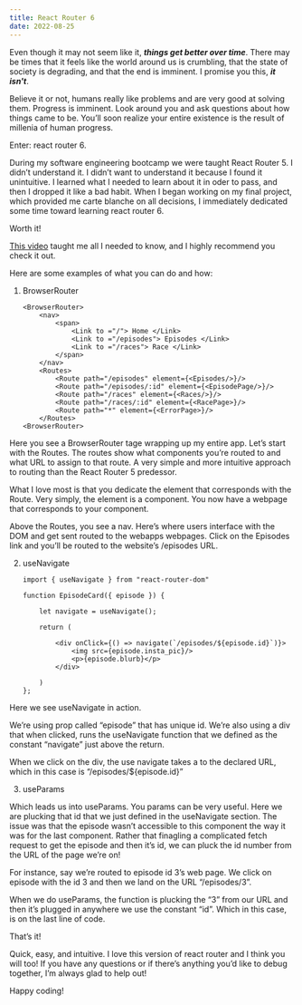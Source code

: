 ```yaml
---
title: React Router 6
date: 2022-08-25
---
```


Even though it may not seem like it, **_things get better over time_**. There may be times that it feels like the world around us is crumbling, that the state of society is degrading, and that the end is imminent. I promise you this, **_it isn't_**.

Believe it or not, humans really like problems and are very good at solving them. Progress is imminent. Look around you and ask questions about how things came to be. You’ll soon realize your entire existence is the result of millenia of human progress.

Enter: react router 6.

During my software engineering bootcamp we were taught React Router 5. I didn’t understand it. I didn’t want to understand it because I found it unintuitive. I learned what I needed to learn about it in oder to pass, and then I dropped it like a bad habit. When I began working on my final project, which provided me carte blanche on all decisions, I immediately dedicated some time toward learning react router 6.

Worth it!

[This video](https://www.youtube.com/watch?v=UjHT_NKR_gU) taught me all I needed to know, and I highly recommend you check it out.

Here are some examples of what you can do and how:

1.  BrowserRouter

        <BrowserRouter>
            <nav>
                <span>
                    <Link to ="/"> Home </Link>
                    <Link to ="/episodes"> Episodes </Link>
                    <Link to ="/races"> Race </Link>
                </span>
            </nav>
            <Routes>
                <Route path="/episodes" element={<Episodes/>}/>
                <Route path="/episodes/:id" element={<EpisodePage/>}/>
                <Route path="/races" element={<Races/>}/>
                <Route path="/races/:id" element={<RacePage>}/>
                <Route path="*" element={<ErrorPage>}/>
            </Routes>
        <BrowserRouter>

Here you see a BrowserRouter tage wrapping up my entire app. Let’s start with the Routes. The routes show what components you’re routed to and what URL to assign to that route. A very simple and more intuitive approach to routing than the React Router 5 predessor.

What I love most is that you dedicate the element that corresponds with the Route. Very simply, the element is a component. You now have a webpage that corresponds to your component.

Above the Routes, you see a nav. Here’s where users interface with the DOM and get sent routed to the webapps webpages. Click on the Episodes link and you’ll be routed to the website’s /episodes URL.

2.  useNavigate

        import { useNavigate } from "react-router-dom"

        function EpisodeCard({ episode }) {

            let navigate = useNavigate();

            return (

                <div onClick={() => navigate(`/episodes/${episode.id}`)}>
                    <img src={episode.insta_pic}/>
                    <p>{episode.blurb}</p>
                </div>

            )
        };

Here we see useNavigate in action.

We’re using prop called “episode” that has unique id. We’re also using a div that when clicked, runs the useNavigate function that we defined as the constant “navigate” just above the return.

When we click on the div, the use navigate takes a to the declared URL, which in this case is “/episodes/${episode.id}”

3. useParams

Which leads us into useParams. You params can be very useful. Here we are plucking that id that we just defined in the useNavigate section. The issue was that the episode wasn’t accessible to this component the way it was for the last component. Rather that finagling a complicated fetch request to get the episode and then it’s id, we can pluck the id number from the URL of the page we’re on!

For instance, say we’re routed to episode id 3’s web page. We click on episode with the id 3 and then we land on the URL “/episodes/3”.

When we do useParams, the function is plucking the “3” from our URL and then it’s plugged in anywhere we use the constant “id”. Which in this case, is on the last line of code.

That’s it!

Quick, easy, and intuitive. I love this version of react router and I think you will too! If you have any questions or if there’s anything you’d like to debug together, I’m always glad to help out!

Happy coding!
